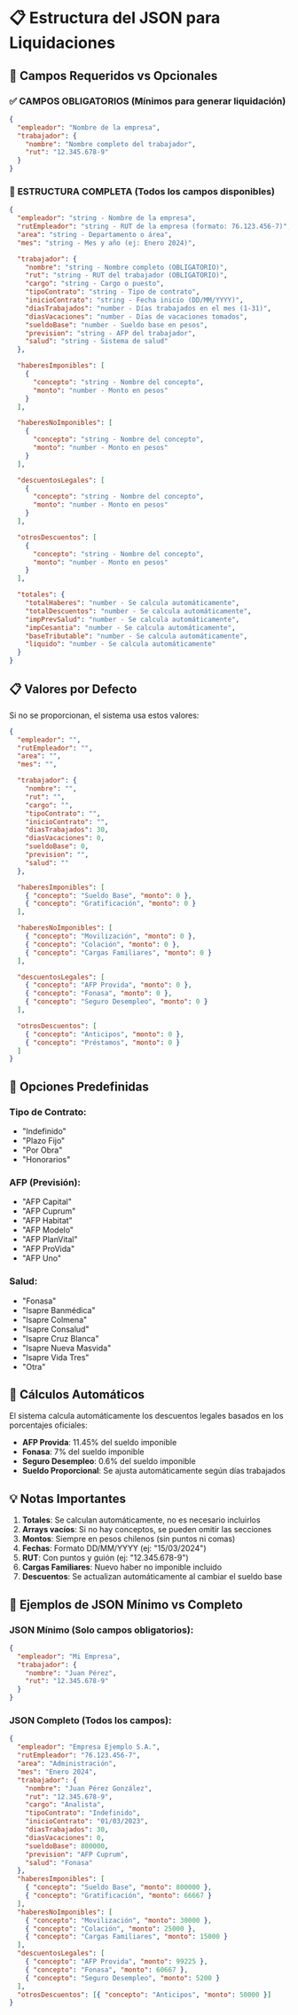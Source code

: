 # 📋 Estructura del JSON para Liquidaciones

## 🎯 Campos Requeridos vs Opcionales

### ✅ **CAMPOS OBLIGATORIOS** (Mínimos para generar liquidación)

```json
{
  "empleador": "Nombre de la empresa",
  "trabajador": {
    "nombre": "Nombre completo del trabajador",
    "rut": "12.345.678-9"
  }
}
```

### 📝 **ESTRUCTURA COMPLETA** (Todos los campos disponibles)

```json
{
  "empleador": "string - Nombre de la empresa",
  "rutEmpleador": "string - RUT de la empresa (formato: 76.123.456-7)",
  "area": "string - Departamento o área",
  "mes": "string - Mes y año (ej: Enero 2024)",

  "trabajador": {
    "nombre": "string - Nombre completo (OBLIGATORIO)",
    "rut": "string - RUT del trabajador (OBLIGATORIO)",
    "cargo": "string - Cargo o puesto",
    "tipoContrato": "string - Tipo de contrato",
    "inicioContrato": "string - Fecha inicio (DD/MM/YYYY)",
    "diasTrabajados": "number - Días trabajados en el mes (1-31)",
    "diasVacaciones": "number - Días de vacaciones tomados",
    "sueldoBase": "number - Sueldo base en pesos",
    "prevision": "string - AFP del trabajador",
    "salud": "string - Sistema de salud"
  },

  "haberesImponibles": [
    {
      "concepto": "string - Nombre del concepto",
      "monto": "number - Monto en pesos"
    }
  ],

  "haberesNoImponibles": [
    {
      "concepto": "string - Nombre del concepto",
      "monto": "number - Monto en pesos"
    }
  ],

  "descuentosLegales": [
    {
      "concepto": "string - Nombre del concepto",
      "monto": "number - Monto en pesos"
    }
  ],

  "otrosDescuentos": [
    {
      "concepto": "string - Nombre del concepto",
      "monto": "number - Monto en pesos"
    }
  ],

  "totales": {
    "totalHaberes": "number - Se calcula automáticamente",
    "totalDescuentos": "number - Se calcula automáticamente",
    "impPrevSalud": "number - Se calcula automáticamente",
    "impCesantia": "number - Se calcula automáticamente",
    "baseTributable": "number - Se calcula automáticamente",
    "liquido": "number - Se calcula automáticamente"
  }
}
```

## 📋 **Valores por Defecto**

Si no se proporcionan, el sistema usa estos valores:

```json
{
  "empleador": "",
  "rutEmpleador": "",
  "area": "",
  "mes": "",

  "trabajador": {
    "nombre": "",
    "rut": "",
    "cargo": "",
    "tipoContrato": "",
    "inicioContrato": "",
    "diasTrabajados": 30,
    "diasVacaciones": 0,
    "sueldoBase": 0,
    "prevision": "",
    "salud": ""
  },

  "haberesImponibles": [
    { "concepto": "Sueldo Base", "monto": 0 },
    { "concepto": "Gratificación", "monto": 0 }
  ],

  "haberesNoImponibles": [
    { "concepto": "Movilización", "monto": 0 },
    { "concepto": "Colación", "monto": 0 },
    { "concepto": "Cargas Familiares", "monto": 0 }
  ],

  "descuentosLegales": [
    { "concepto": "AFP Provida", "monto": 0 },
    { "concepto": "Fonasa", "monto": 0 },
    { "concepto": "Seguro Desempleo", "monto": 0 }
  ],

  "otrosDescuentos": [
    { "concepto": "Anticipos", "monto": 0 },
    { "concepto": "Préstamos", "monto": 0 }
  ]
}
```

## 🎯 **Opciones Predefinidas**

### Tipo de Contrato:

- "Indefinido"
- "Plazo Fijo"
- "Por Obra"
- "Honorarios"

### AFP (Previsión):

- "AFP Capital"
- "AFP Cuprum"
- "AFP Habitat"
- "AFP Modelo"
- "AFP PlanVital"
- "AFP ProVida"
- "AFP Uno"

### Salud:

- "Fonasa"
- "Isapre Banmédica"
- "Isapre Colmena"
- "Isapre Consalud"
- "Isapre Cruz Blanca"
- "Isapre Nueva Masvida"
- "Isapre Vida Tres"
- "Otra"

## 🧮 **Cálculos Automáticos**

El sistema calcula automáticamente los descuentos legales basados en los porcentajes oficiales:

- **AFP Provida**: 11.45% del sueldo imponible
- **Fonasa**: 7% del sueldo imponible
- **Seguro Desempleo**: 0.6% del sueldo imponible
- **Sueldo Proporcional**: Se ajusta automáticamente según días trabajados

## 💡 **Notas Importantes**

1. **Totales**: Se calculan automáticamente, no es necesario incluirlos
2. **Arrays vacíos**: Si no hay conceptos, se pueden omitir las secciones
3. **Montos**: Siempre en pesos chilenos (sin puntos ni comas)
4. **Fechas**: Formato DD/MM/YYYY (ej: "15/03/2024")
5. **RUT**: Con puntos y guión (ej: "12.345.678-9")
6. **Cargas Familiares**: Nuevo haber no imponible incluido
7. **Descuentos**: Se actualizan automáticamente al cambiar el sueldo base

## 📄 **Ejemplos de JSON Mínimo vs Completo**

### JSON Mínimo (Solo campos obligatorios):

```json
{
  "empleador": "Mi Empresa",
  "trabajador": {
    "nombre": "Juan Pérez",
    "rut": "12.345.678-9"
  }
}
```

### JSON Completo (Todos los campos):

```json
{
  "empleador": "Empresa Ejemplo S.A.",
  "rutEmpleador": "76.123.456-7",
  "area": "Administración",
  "mes": "Enero 2024",
  "trabajador": {
    "nombre": "Juan Pérez González",
    "rut": "12.345.678-9",
    "cargo": "Analista",
    "tipoContrato": "Indefinido",
    "inicioContrato": "01/03/2023",
    "diasTrabajados": 30,
    "diasVacaciones": 0,
    "sueldoBase": 800000,
    "prevision": "AFP Cuprum",
    "salud": "Fonasa"
  },
  "haberesImponibles": [
    { "concepto": "Sueldo Base", "monto": 800000 },
    { "concepto": "Gratificación", "monto": 66667 }
  ],
  "haberesNoImponibles": [
    { "concepto": "Movilización", "monto": 30000 },
    { "concepto": "Colación", "monto": 25000 },
    { "concepto": "Cargas Familiares", "monto": 15000 }
  ],
  "descuentosLegales": [
    { "concepto": "AFP Provida", "monto": 99225 },
    { "concepto": "Fonasa", "monto": 60667 },
    { "concepto": "Seguro Desempleo", "monto": 5200 }
  ],
  "otrosDescuentos": [{ "concepto": "Anticipos", "monto": 50000 }]
}
```
